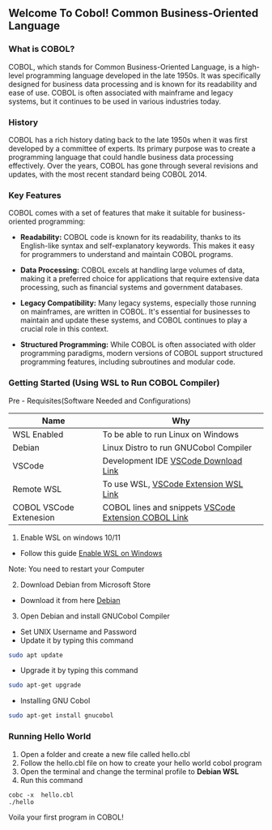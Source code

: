 ## Welcome To Cobol! Common Business-Oriented Language

### What is COBOL?
COBOL, which stands for Common Business-Oriented Language, is a high-level programming language developed in the late 1950s. It was specifically designed for business data processing and is known for its readability and ease of use. COBOL is often associated with mainframe and legacy systems, but it continues to be used in various industries today.

### History

COBOL has a rich history dating back to the late 1950s when it was first developed by a committee of experts. Its primary purpose was to create a programming language that could handle business data processing effectively. Over the years, COBOL has gone through several revisions and updates, with the most recent standard being COBOL 2014.

### Key Features

COBOL comes with a set of features that make it suitable for business-oriented programming:

- **Readability:** COBOL code is known for its readability, thanks to its English-like syntax and self-explanatory keywords. This makes it easy for programmers to understand and maintain COBOL programs.

- **Data Processing:** COBOL excels at handling large volumes of data, making it a preferred choice for applications that require extensive data processing, such as financial systems and government databases.

- **Legacy Compatibility:** Many legacy systems, especially those running on mainframes, are written in COBOL. It's essential for businesses to maintain and update these systems, and COBOL continues to play a crucial role in this context.

- **Structured Programming:** While COBOL is often associated with older programming paradigms, modern versions of COBOL support structured programming features, including subroutines and modular code.

### Getting Started (Using WSL to Run COBOL Compiler)

Pre - Requisites(Software Needed and Configurations)

|Name | Why |
|-----|-----|
|WSL Enabled | To be able to run Linux on Windows |
|Debian| Linux Distro to run GNUCobol Compiler|
|VSCode|Development IDE [VSCode Download Link](https://code.visualstudio.com/download)|
|Remote WSL | To use WSL, [VSCode Extension WSL Link](https://marketplace.visualstudio.com/items?itemName=ms-vscode-remote.remote-wsl) |
|COBOL VSCode Extenesion | COBOL lines and snippets [VSCode Extension COBOL Link](https://marketplace.visualstudio.com/items?itemName=bitlang.cobol)|

1. Enable WSL on windows 10/11
- Follow this guide [Enable WSL on Windows](https://woshub.com/install-wsl-windows-subsystem-linux/#:~:text=By%20default%2C%20WSL%20is%20disabled,OK%2C%20and%20restart%20your%20computer.&text=Then%20you%20need%20to%20restart%20your%20computer.)

Note: You need to restart your Computer

2. Download Debian from Microsoft Store
- Download it from here [Debian](https://www.microsoft.com/store/productid/9MSVKQC78PK6?ocid=pdpshare)

3. Open Debian and install GNUCobol Compiler
- Set UNIX Username and Password
- Update it by typing this command
```zsh
sudo apt update
```
- Upgrade it by typing this command
```zsh
sudo apt-get upgrade
```
- Installing GNU Cobol
```zsh
sudo apt-get install gnucobol
```

### Running Hello World
1. Open a folder and create a new file called hello.cbl
2. Follow the hello.cbl file on how to create your hello world cobol program
3. Open the terminal and change the terminal profile to **Debian WSL**
4. Run this command
```linux
cobc -x  hello.cbl
./hello
```

Voila your first program in COBOL!